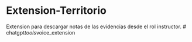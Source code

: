 # Extension-Territorio
 Extension para descargar notas de las evidencias desde el rol instructor.
#   c h a t g p t _ t o o l s _ v o i c e _ e x t e n s i o n  
 